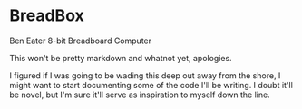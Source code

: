 # BreadBox
Ben Eater 8-bit Breadboard Computer

This won't be pretty markdown and whatnot yet, apologies.

I figured if I was going to be wading this deep out away from the shore, I might want to start documenting some of the code I'll be writing. I doubt it'll be novel, but I'm sure it'll serve as inspiration to myself down the line.


